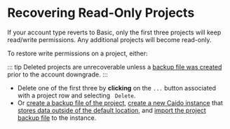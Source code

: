 # Recovering Read-Only Projects

If your account type reverts to Basic, only the first three projects will keep read/write permissions. Any additional projects will become read-only.

To restore write permissions on a project, either:

::: tip
Deleted projects are unrecoverable unless a [backup file was created](/guides/projects_backups.md) prior to the account downgrade.
:::

- Delete one of the first three by **clicking** on the `...` button associated with a project row and selecting <code><Icon icon="fas fa-trash" /> Delete</code>.
- Or [create a backup file of the project](/guides/projects_backups.md), [create a new Caido instance](/concepts/essentials/instances.md) that [stores data outside of the default location](/guides/data_location.md), and [import the project backup file](/guides/projects_backups.md) to the instance.

